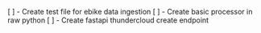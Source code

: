 [ ] - Create test file for ebike data ingestion
[ ] - Create basic processor in raw python
[ ] - Create fastapi thundercloud create endpoint